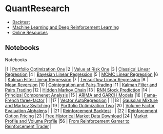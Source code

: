 # QuantResearch

* [Backtest](./backtest)
* [Machine Learning and Deep Reinforcement Learning](./ml) 
* [Online Resources](./Resources.md)

## Notebooks

Notebooks

|1 |  [Portfolio Optimization One](./notebooks/portfolio_management_one.py) 
|2 |  [Value at Risk One](./notebooks/value_at_risk_one.py) 
|3 |  [Classical Linear Regression](./notebooks/classical_linear_regression.py) 
|4 |  [Bayesian Linear Regression](./notebooks/bayesian_linear_regression.py) 
|5 |  [MCMC Linear Regression](./notebooks/mcmc_linear_regression.py) 
|6 |  [Kalman Filter Linear Regression](./notebooks/kalman_filter_linear_regression.py)
|7 |  [Tensorflow Linear Regression](./notebooks/tensorflow_linear_regression.ipynb)
|8 |  [Mean Reversion](./notebooks/mean_reversion.py)
|10 |  [Cointegration and Pairs Trading](./notebooks/cointegration_pairs_trading.py) 
|11 |  [Kalman Filter and Pairs Trading](./notebooks/pairs_trading_kalman_filter.py) 
|12 |  [Hidden Markov Chain](./notebooks/hidden_markov_chain.py)
|13 |  [RNN Stock Prediction](./notebooks/rnn_stock_prediction.py)
|14 |  [Principal Componenet Analysis](./notebooks/ch1_pca_relative_value.ipynb) 
|15 |  [ARIMA and GARCH Models](./notebooks/arima_garch.ipynb) 
|16 |  [Fama-French three-factor](./notebooks/fama_french.ipynb)    |&nbsp;|
|17 |  [Vector AutoRegression](./notebooks/vector_autoregression.ipynb)    |&nbsp;|
|18 |  [Gaussian Mixture and Markov Switching](./notebooks/gaussian_mixture_markov_switching.ipynb)
|19 |  [Portfolio Optimization Two](./backtest/portfolio_optimization.py) 
|20 |  [Volume Factor Evaluation Alphalens](./notebooks/volume_factor_alphalens.ipynb)    |&nbsp;|
|21 |  [Reinforcement Backtest](./backtest/trading_env.py)    |&nbsp;|
|22 |  [Reinforcement Option Pricing](./ml/american_option.ipynb) 
|23 |  [Free Historical Market Data Download](./backtest/hist_downloader.py) 
|24 |  [Market Profile and Volume Profile](./market/market_profile.ipynb)
|56 |  [From Reinforcement Gamer to Reinforcement Trader](./ml/reinforcement_trader.ipynb) |
